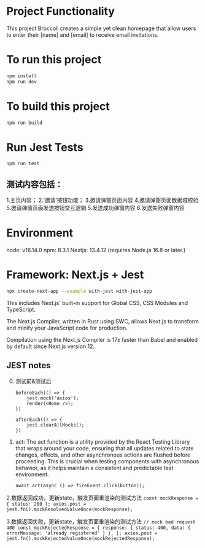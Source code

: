 # Project Functionality
This project Broccoli creates a simple yet clean homepage that allow users to enter their [name] and [email] to receive email invitations.

# To run this project
```bash
npm install
npm run dev
```

# To build this project
```bash
npm run build
```

# Run Jest Tests
```bash
npm run test
```
## 测试内容包括：
1.主页内容；
2.‘邀请’按钮功能；
3.邀请弹窗页面内容
4.邀请弹窗页面数据域校验
5.邀请弹窗页面发送按钮交互逻辑
5.发送成功弹窗内容
6.发送失败弹窗内容

# Environment
node: v16.14.0
npm: 8.3.1
Nextjs: 13.4.12 (requires Node.js 16.8 or later.)

# Framework: Next.js + Jest
```bash
npx create-next-app --example with-jest with-jest-app
```

This includes Next.js' built-in support for Global CSS, CSS Modules and TypeScript.

The Next.js Compiler, written in Rust using SWC, allows Next.js to transform and minify your JavaScript code for production.

Compilation using the Next.js Compiler is 17x faster than Babel and enabled by default since Next.js version 12.

## JEST notes
0. 测试前&测试后
    ```
    beforeEach(() => {
        jest.mock('axios');
        render(<Home />);
    })

    afterEach(() => {
        jest.clearAllMocks();
    })
    ```

1. act:
    The act function is a utility provided by the React Testing Library that wraps around your code, ensuring that all updates related to state changes, effects, and other asynchronous actions are flushed before proceeding. This is crucial when testing components with asynchronous behavior, as it helps maintain a consistent and predictable test environment.

    ```
    await act(async () => fireEvent.click(button));
    ```

2.数据返回成功，更新state，触发页面重渲染的测试方法
    ```
    const mockResponse = {
        status: 200
      };
      axios.post = jest.fn().mockResolvedValueOnce(mockResponse);
    ```

3.数据返回失败，更新state，触发页面重渲染的测试方法
    ```
    // mock bad request 400
    const mockRejectedResponse = {
        response: {
            status: 400,
            data: {
                errorMessage: 'already registered'
            }
        },
    };
    axios.post = jest.fn().mockRejectedValueOnce(mockRejectedResponse);
    ```